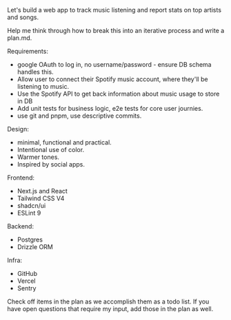 Let's build a web app to track music listening and report stats on top artists and songs. 

Help me think through how to break this into an iterative process and write a plan.md. 

Requirements: 
- google OAuth to log in, no username/password - ensure DB schema handles this. 
- Allow user to connect their Spotify music account, where they'll be listening to music. 
- Use the Spotify API to get back information about music usage to store in DB
- Add unit tests for business logic, e2e tests for core user journies. 
- use git and pnpm, use descriptive commits. 

Design: 
- minimal, functional and practical. 
- Intentional use of color. 
- Warmer tones. 
- Inspired by social apps. 

Frontend: 
- Next.js and React
- Tailwind CSS V4
- shadcn/ui
- ESLint 9

Backend: 
- Postgres
- Drizzle ORM

Infra: 
- GitHub
- Vercel
- Sentry

Check off items in the plan as we accomplish them as a todo list. If you have open questions that require my input, add those in the plan as well. 